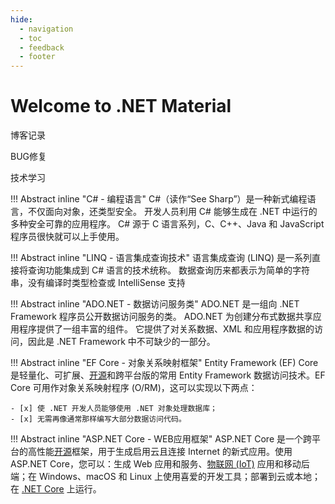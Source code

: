```yaml
---
hide:
  - navigation
  - toc
  - feedback
  - footer
---
```


# Welcome to .NET Material
博客记录

BUG修复

技术学习


!!! Abstract inline "C# - 编程语言"
	C#（读作“See Sharp”）是一种新式编程语言，不仅面向对象，还类型安全。 开发人员利用 C# 能够生成在 .NET 中运行的多种安全可靠的应用程序。 C# 源于 C 语言系列，C、C++、Java 和 JavaScript 程序员很快就可以上手使用。

!!! Abstract inline "LINQ - 语言集成查询技术"
	语言集成查询 (LINQ) 是一系列直接将查询功能集成到 C# 语言的技术统称。 数据查询历来都表示为简单的字符串，没有编译时类型检查或 IntelliSense 支持

!!! Abstract inline "ADO.NET - 数据访问服务类"
	ADO.NET 是一组向 .NET Framework 程序员公开数据访问服务的类。 ADO.NET 为创建分布式数据共享应用程序提供了一组丰富的组件。 它提供了对关系数据、XML 和应用程序数据的访问，因此是 .NET Framework 中不可缺少的一部分。

!!! Abstract inline "EF Core - 对象关系映射框架"
	Entity Framework (EF) Core 是轻量化、可扩展、[开源](https://github.com/dotnet/efcore)和跨平台版的常用 Entity Framework 数据访问技术。EF Core 可用作对象关系映射程序 (O/RM)，这可以实现以下两点：  
	
	- [x] 使 .NET 开发人员能够使用 .NET 对象处理数据库；
    - [x] 无需再像通常那样编写大部分数据访问代码。

!!! Abstract inline "ASP.NET Core - WEB应用框架"
	ASP.NET Core 是一个跨平台的高性能[开源](https://github.com/dotnet/aspnetcore)框架，用于生成启用云且连接 Internet 的新式应用。使用 ASP.NET Core，您可以：生成 Web 应用和服务、[物联网 (IoT)](https://www.microsoft.com/internet-of-things/) 应用和移动后端；在 Windows、macOS 和 Linux 上使用喜爱的开发工具；部署到云或本地；在 [.NET Core](https://learn.microsoft.com/zh-cn/dotnet/core/introduction) 上运行。
